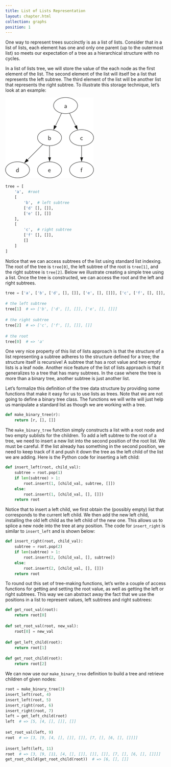 ```yaml
---
title: List of Lists Representation
layout: chapter.html
collection: graphs
position: 1
---
```


One way to represent trees succinctly is as a list of lists. Consider that in a list of lists, each element has one and only one parent (up to the outermost list) so meets our expectation of a tree as a hierarchical structure with no cycles.

In a list of lists tree, we will store the value of the each node as the first element of
the list. The second element of the list will itself be a list that
represents the left subtree. The third element of the list will be
another list that represents the right subtree. To illustrate this
storage technique, let’s look at an example:

![A Small Tree](figures/smalltree.png)

```python
tree = [
    'a',  #root
    [
        'b',  # left subtree
        ['d' [], []],
        ['e' [], []]
    ],
    [
        'c',  # right subtree
        ['f' [], []],
        []
    ]
]
```

Notice that we can access subtrees of the list using standard list
indexing. The root of the tree is `tree[0]`, the left subtree of the
root is `tree[1]`, and the right subtree is `tree[2]`.
Below we illustrate creating a simple tree
using a list. Once the tree is constructed, we can access the root and
the left and right subtrees.

```python
tree = ['a', ['b', ['d', [], []], ['e', [], []]], ['c', ['f', [], []], []]]

# the left subtree
tree[1]  # => ['b', ['d', [], []], ['e', [], []]]

# the right subtree
tree[2]  # => ['c', ['f', [], []], []]

# the root
tree[0]  # => 'a'
```

One very nice property of this list of
lists approach is that the structure of a list representing a subtree
adheres to the structure defined for a tree; the structure itself is
recursive! A subtree that has a root value and two empty lists is a leaf
node. Another nice feature of the list of lists approach is that it
generalizes to a tree that has many subtrees. In the case where the tree
is more than a binary tree, another subtree is just another list.

Let’s formalize this definition of the tree data structure by providing
some functions that make it easy for us to use lists as trees. Note that
we are not going to define a binary tree class. The functions we will
write will just help us manipulate a standard list as though we are
working with a tree.

```python
def make_binary_tree(r):
    return [r, [], []]
```

The `make_binary_tree` function simply constructs a list with a root node and
two empty sublists for the children. To add a left subtree to the root
of a tree, we need to insert a new list into the second position of the
root list. We must be careful. If the list already has something in the
second position, we need to keep track of it and push it down the tree
as the left child of the list we are adding. Here is the Python code for inserting a left child:


```python
def insert_left(root, child_val):
    subtree = root.pop(1)
    if len(subtree) > 1:
        root.insert(1, [child_val, subtree, []])
    else:
        root.insert(1, [child_val, [], []])
    return root
```

Notice that to insert a left child, we first obtain the (possibly empty)
list that corresponds to the current left child. We then add the new
left child, installing the old left child as the left child of the new
one. This allows us to splice a new node into the tree at any position.
The code for `insert_right` is similar to `insert_left` and is shown below:

```python
def insert_right(root, child_val):
    subtree = root.pop(2)
    if len(subtree) > 1:
        root.insert(2, [child_val, [], subtree])
    else:
        root.insert(2, [child_val, [], []])
    return root
```

To round out this set of tree-making functions, let’s write a couple of access
functions for getting and setting the root value, as well as getting the
left or right subtrees. This way we can abstract away the fact that we use the positions in a list to represent values, left subtrees and right subtrees:

```python
def get_root_val(root):
    return root[0]

def set_root_val(root, new_val):
    root[0] = new_val

def get_left_child(root):
    return root[1]

def get_root_child(root):
    return root[2]
```

We can now use our `make_binary_tree` definition to build a tree and retrieve children of given nodes:

```python
root = make_binary_tree(3)
insert_left(root, 4)
insert_left(root, 5)
insert_right(root, 6)
insert_right(root, 7)
left = get_left_child(root)
left  # => [5, [4, [], []], []]

set_root_val(left, 9)
root  # => [3, [9, [4, [], []], []], [7, [], [6, [], []]]]

insert_left(left, 11)
root  # => [3, [9, [11, [4, [], []], []], []], [7, [], [6, [], []]]]
get_root_child(get_root_child(root))  # => [6, [], []]
```

